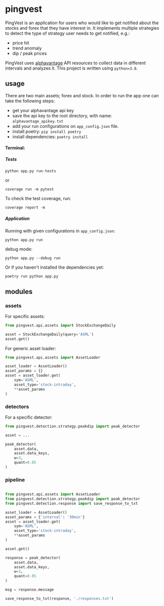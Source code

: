 # pingvest

PingVest is an application for users who would like to get notified about the stocks and forex that they have interest in.
It implements multiple strategies to detect the type of strategy user needs to get notified, e.g.:
* price hit
* trend anomaly
* dip / peak prices

PingVest uses [alphavantage](https://www.alphavantage.co/documentation/) API resources to collect data in different intervals and analyzes it.
This project is written using `python=3.8`. 

## usage

There are two main assets; forex and stock. In order to run the app one can take the following steps:

* get your alphavantage api key
* save the api key to the root directory, with name: `alphavantage_apikey.txt`
* add your run configurations on `app_config.json` file.
* install poetry: `pip install poetry` 
* install dependencies: `poetry install`

#### Terminal:

##### Tests

```cli
python app.py run-tests
```

or 

```cli
coverage run -m pytest
```

To check the test coverage, run: 

```cli
coverage report -m
```


##### Application 

Running with given configurations in `app_config.json`: 

```cli
python app.py run 
```

debug mode:

```cli
python app.py --debug run 
```

Or if you haven't installed the dependencies yet:

```cli
poetry run python app.py
```

## modules

### assets

For specific assets:

```py
from pingvest.api.assets import StockExchangeDaily

asset = StockExchangeDaily(query='ASML')
asset.get()
```

For generic asset loader:

```py
from pingvest.api.assets import AssetLoader

asset_loader = AssetLoader()
asset_params = {}
asset = asset_loader.get(
    sym='ASML',
    asset_type='stock-intraday',
    **asset_params
)
```
### detectors

For a specific detector:

```py
from pingvest.detection.strategy.peakdip import peak_detector

asset = ...

peak_detector(
    asset.data,
    asset.data_keys,
    w=3,
    quant=0.05
)
```

### pipeline

```py

from pingvest.api.assets import AssetLoader
from pingvest.detection.strategy.peakdip import peak_detector
from pingvest.detection.response import save_response_to_txt

asset_loader = AssetLoader()
asset_params = {'interval': '30min'}
asset = asset_loader.get(
    sym='ASML',
    asset_type='stock-intraday',
    **asset_params
)

asset.get()

response = peak_detector(
    asset.data,
    asset.data_keys,
    w=3,
    quant=0.05
)

msg = response.message

save_response_to_txt(response, './responses.txt')
```